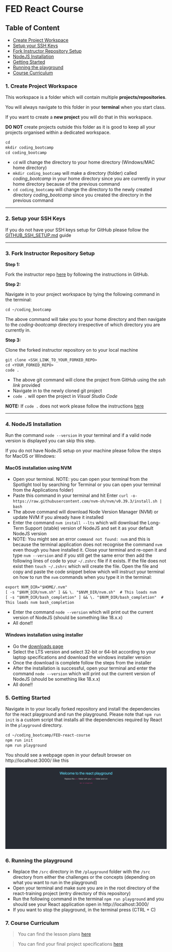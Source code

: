 # FED React Course

## Table of Content

- [Create Project Workspace](#1-create-project-workspace)
- [Setup your SSH Keys](#2-setup-your-ssh-keys)
- [Fork Instructor Repository Setup](#3-fork-instructor-repository-setup)
- [NodeJS Installation](#4-nodejs-installation)
- [Getting Started](#5-getting-started)
- [Running the playground](#6-running-the-playground)
- [Course Curriculum](#7-course-curriculum)

### 1. Create Project Workspace

This workspace is a folder which will contain multiple **projects/repositories**.

You will always navigate to this folder in your **terminal** when you start class.

If you want to create a **new project** you will do that in this workspace.

**DO NOT** create projects outside this folder as it is good to keep all your projects organised within a dedicated workspace.

```
cd
mkdir coding_bootcamp
cd coding_bootcamp
```

- `cd` will change the directory to your home directory (Windows/MAC home directory)
- `mkdir coding_bootcamp` will make a directory (folder) called _coding_bootcamp_ in your home directory since you are currently in your home directory because of the previous command
- `cd coding_bootcamp` will change the directory to the newly created directory _coding_bootcamp_ since you created the directory in the previous command

---

### 2. Setup your SSH Keys

If you do not have your SSH keys setup for GitHub please follow the [GITHUB_SSH_SETUP.md](./docs/GITHUB_SSH_SETUP.md) guide

---

### 3. Fork Instructor Repository Setup

**Step 1:**

Fork the instructor repo [here](https://github.com/Purple-Beard/FED-react-course) by following the instructions in GitHub.

**Step 2:**

Navigate in to your project workspace by tying the following command in the terminal:

```
cd ~/coding_bootcamp
```

The above command will take you to your home directory and then navigate to the _coding-bootcamp_ directory irrespective of which directory you are currently in.

**Step 3:**

Clone the forked instructor repository on to your local machine

```
git clone <SSH_LINK_TO_YOUR_FORKED_REPO>
cd <YOUR_FORKED_REPO>
code .
```

- The above git command will clone the project from GitHub using the _ssh link_ provided
- Navigate in to the newly cloned git project
- `code .` will open the project in _Visual Studio Code_

**NOTE:** If `code .` does not work please follow the instructions [here](https://code.visualstudio.com/docs/setup/mac#_launching-from-the-command-line)

---

### 4. NodeJS Installation

Run the command `node --version` in your terminal and if a valid node version is displayed you can skip this step.

If you do not have NodeJS setup on your machine please follow the steps for MacOS or Windows:

#### MacOS installation using NVM

- Open your terminal. NOTE: you can open your terminal from the Spotlight tool by searching for Terminal or you can open your terminal from the Applications folder)
- Paste this command in your terminal and hit Enter `curl -o- https://raw.githubusercontent.com/nvm-sh/nvm/v0.39.3/install.sh | bash`
- The above command will download Node Version Manager (NVM) or update NVM if you already have it installed
- Enter the command `nvm install --lts` which will download the Long-Term Support (stable) version of NodeJS and set it as your default NodeJS version
- NOTE: You might see an error `command not found: nvm` and this is because the terminal application does not recognise the command `nvm` even though you have installed it. Close your terminal and re-open it and type `nvm --version` and if you still get the same error then add the following lines of code to your `~/.zshrc` file if it exists. If the file does not exist then `touch ~/.zshrc` which will create the file. Open the file and copy and paste the code snippet below which will instruct your terminal on how to run the `nvm` commands when you type it in the terminal:

```
export NVM_DIR="$HOME/.nvm"
[ -s "$NVM_DIR/nvm.sh" ] && \. "$NVM_DIR/nvm.sh"  # This loads nvm
[ -s "$NVM_DIR/bash_completion" ] && \. "$NVM_DIR/bash_completion"  # This loads nvm bash_completion
```

- Enter the command `node --version` which will print out the current version of NodeJS (should be something like 18.x.x)
- All done!!

#### Windows installation using installer

- Go the [downloads page](https://nodejs.org/en/download/)
- Select the LTS version and select 32-bit or 64-bit according to your laptop specifications and download the windows installer version
- Once the download is complete follow the steps from the installer
- After the installation is successful, open your terminal and enter the command `node --version` which will print out the current version of NodeJS (should be something like 18.x.x)
- All done!!

### 5. Getting Started

Navigate in to your locally forked repository and install the dependencies for the react playground and run the playground. Please note that `npm run init` is a custom script that installs all the dependencies required by React in the `playground` directory.

```
cd ~/coding_bootcamp/FED-react-course
npm run init
npm run playground
```

You should see a webpage open in your default browser on http://localhost:3000/ like this

![playground](./assets/react-playground.png)

### 6. Running the playground

- Replace the `/src` directory in the `/playground` folder with the `/src` directory from either the challenges or the concepts (depending on what you want to run in the playground)
- Open your terminal and make sure you are in the root directory of the react-training project (entry directory of this repository)
- Run the following command in the terminal `npm run playground` and you should see your React application open in http://localhost:3000/
- If you want to stop the playground, in the terminal press (CTRL + C)

### 7. Course Curriculum

> You can find the lesson plans [here](./docs/LESSON_PLANS.md)

> You can find your final project specifications [here](./docs/PROJECT_SPECIFICATIONS.md)
